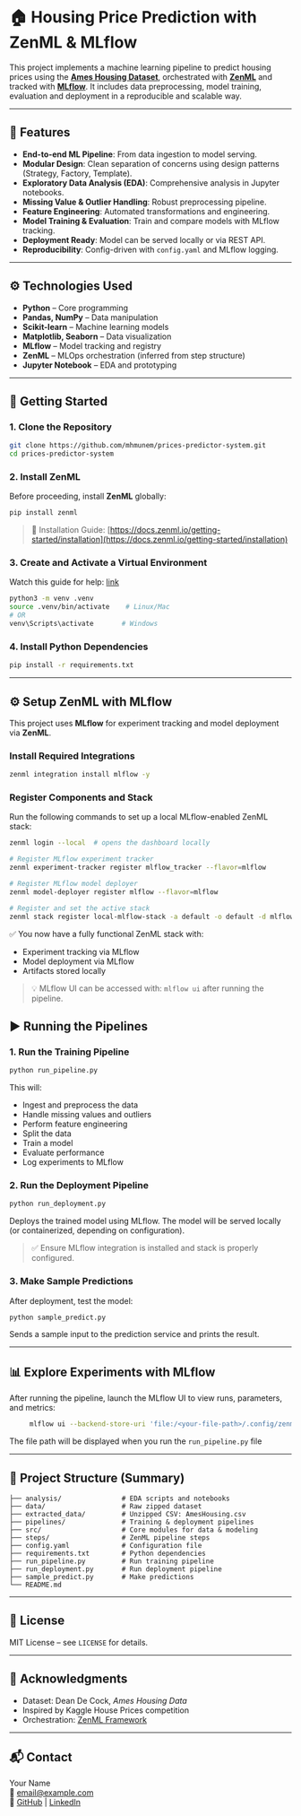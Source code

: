 # 🏠 Housing Price Prediction with ZenML & MLflow

This project implements a machine learning pipeline to predict housing prices using the **[Ames Housing Dataset](https://www.kaggle.com/datasets/shashanknecrothapa/ames-housing-dataset)**, orchestrated with **[ZenML](https://zenml.io/)** and tracked with **[MLflow](https://github.com/mlflow/mlflow)**. It includes data preprocessing, model training, evaluation and deployment in a reproducible and scalable way.

---

## 🚀 Features

- **End-to-end ML Pipeline**: From data ingestion to model serving.
- **Modular Design**: Clean separation of concerns using design patterns (Strategy, Factory, Template).
- **Exploratory Data Analysis (EDA)**: Comprehensive analysis in Jupyter notebooks.
- **Missing Value & Outlier Handling**: Robust preprocessing pipeline.
- **Feature Engineering**: Automated transformations and engineering.
- **Model Training & Evaluation**: Train and compare models with MLflow tracking.
- **Deployment Ready**: Model can be served locally or via REST API.
- **Reproducibility**: Config-driven with `config.yaml` and MLflow logging.

---

## ⚙️ Technologies Used

- **Python** – Core programming
- **Pandas, NumPy** – Data manipulation
- **Scikit-learn** – Machine learning models
- **Matplotlib, Seaborn** – Data visualization
- **MLflow** – Model tracking and registry
- **ZenML** – MLOps orchestration (inferred from step structure)
- **Jupyter Notebook** – EDA and prototyping

---

## 🚀 Getting Started

### 1. Clone the Repository

```bash
git clone https://github.com/mhmunem/prices-predictor-system.git
cd prices-predictor-system
```

### 2. Install ZenML
Before proceeding, install **ZenML** globally:

```bash
pip install zenml
```

> 🔗 Installation Guide: [https://docs.zenml.io/getting-started/installation](https://docs.zenml.io/getting-started/installation)

### 3. Create and Activate a Virtual Environment

Watch this guide for help: [link](https://youtu.be/GZbeL5AcTgw?si=uj7B8-10kbyEytKo)

```bash
python3 -m venv .venv
source .venv/bin/activate    # Linux/Mac
# OR
venv\Scripts\activate       # Windows
```

### 4. Install Python Dependencies

```bash
pip install -r requirements.txt
```

---

## ⚙️ Setup ZenML with MLflow

This project uses **MLflow** for experiment tracking and model deployment via **ZenML**.

### Install Required Integrations

```bash
zenml integration install mlflow -y
```

### Register Components and Stack

Run the following commands to set up a local MLflow-enabled ZenML stack:

```bash
zenml login --local  # opens the dashboard locally 
```

```bash
# Register MLflow experiment tracker
zenml experiment-tracker register mlflow_tracker --flavor=mlflow

# Register MLflow model deployer
zenml model-deployer register mlflow --flavor=mlflow

# Register and set the active stack
zenml stack register local-mlflow-stack -a default -o default -d mlflow -e mlflow_tracker --set
```

✅ You now have a fully functional ZenML stack with:
- Experiment tracking via MLflow
- Model deployment via MLflow
- Artifacts stored locally

> 💡 MLflow UI can be accessed with: `mlflow ui` after running the pipeline.


## ▶️ Running the Pipelines

### 1. Run the Training Pipeline

```bash
python run_pipeline.py
```

This will:
- Ingest and preprocess the data
- Handle missing values and outliers
- Perform feature engineering
- Split the data
- Train a model
- Evaluate performance
- Log experiments to MLflow

### 2. Run the Deployment Pipeline

```bash
python run_deployment.py
```

Deploys the trained model using MLflow. The model will be served locally (or containerized, depending on configuration).

> ✅ Ensure MLflow integration is installed and stack is properly configured.

### 3. Make Sample Predictions

After deployment, test the model:

```bash
python sample_predict.py
```

Sends a sample input to the prediction service and prints the result.

---

## 📊 Explore Experiments with MLflow

After running the pipeline, launch the MLflow UI to view runs, parameters, and metrics:

```bash
     mlflow ui --backend-store-uri 'file:/<your-file-path>/.config/zenml/local_stores/2ac1bb25-cce8-4463-9b07-58f2fe5837e9/mlruns'
```

The file path will be displayed when you run the `run_pipeline.py` file

---

## 📁 Project Structure (Summary)

```
├── analysis/               # EDA scripts and notebooks
├── data/                   # Raw zipped dataset
├── extracted_data/         # Unzipped CSV: AmesHousing.csv
├── pipelines/              # Training & deployment pipelines
├── src/                    # Core modules for data & modeling
├── steps/                  # ZenML pipeline steps
├── config.yaml             # Configuration file
├── requirements.txt        # Python dependencies
├── run_pipeline.py         # Run training pipeline
├── run_deployment.py       # Run deployment pipeline
├── sample_predict.py       # Make predictions
└── README.md
```

---


## 📄 License

MIT License – see `LICENSE` for details.

---

## 🙌 Acknowledgments

- Dataset: Dean De Cock, *Ames Housing Data*
- Inspired by Kaggle House Prices competition
- Orchestration: [ZenML Framework](https://zenml.io)

---

## 📬 Contact

Your Name  
📧 email@example.com  
🔗 [GitHub](https://github.com/mhmunem) | [LinkedIn](https://linkedin.com/in/mhmunem)

